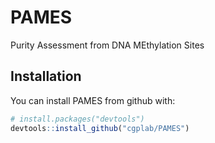 
<!-- README.md is generated from README.Rmd. Please edit that file -->
PAMES
=====

Purity Assessment from DNA MEthylation Sites

Installation
------------

You can install PAMES from github with:

``` r
# install.packages("devtools")
devtools::install_github("cgplab/PAMES")
```
